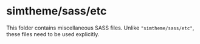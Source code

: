 # simtheme/sass/etc

This folder contains miscellaneous SASS files. Unlike `"simtheme/sass/etc"`, these files
need to be used explicitly.
